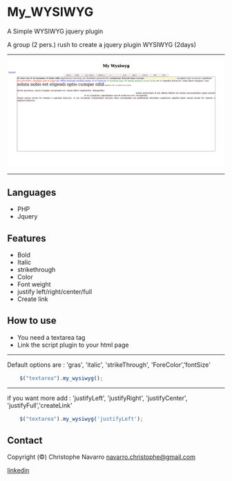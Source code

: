 # My_WYSIWYG
A Simple WYSIWYG jquery plugin

A group (2 pers.) rush to create a jquery plugin WYSIWYG (2days)  

___   
![alt text](https://github.com/Crinav/My_WYSIWYG/blob/master/My%20WYSIWYG.png "main page")  
___  

## Languages
* PHP
* Jquery

## Features 
* Bold
* Italic 
* strikethrough
* Color
* Font weight
* justify left/right/center/full
* Create link

  
## How to use
* You need a textarea tag
* Link the script plugin to your html page  
  
___
Default options are :
    'gras', 'italic', 'strikeThrough', 'ForeColor','fontSize'
```javascript
    $("textarea").my_wysiwyg();
```
___
if you want more add :
    'justifyLeft', 'justifyRight', 'justifyCenter', 'justifyFull','createLink'
```javascript
    $("textarea").my_wysiwyg('justifyLeft');
```
  
## Contact  

Copyright (©) Christophe Navarro <navarro.christophe@gmail.com>

[linkedin](https://www.linkedin.com/in/christophe-navarro-b5173a171)  

